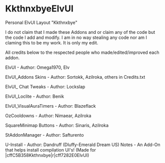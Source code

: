 KkthnxbyeElvUI
==============

Personal ElvUI Layout "Kkthnxbye"


I do not claim that I made these Addons and or claim any of the code but the code I add and modify. I am in no way stealing any code nor am I claming this to be my work. It is only my edit.

All credits below to the respected people who made/edited/improved each addon.


ElvUI - Author: Omega1970, Elv

ElvUI_Addons Skins - Author: Sortokk, Azilroka, others in Credits.txt

ElvUI_ Chat Tweaks - Author: Lockslap

ElvUI_Loclite - Author: Benik

ElvUI_VisualAuraTimers - Author: Blazeflack

OzCooldowns - Author: Nimaear, Azilroka

SquareMinimap Buttons - Author: Sinaris, Azilroka

StAddonManager - Author: Safturento

U-Install - Author: Dandruff (Dluffy-Emerald Dream US) Notes - An Add-On that helps install compilation UI's! (Made for |cffC5B358Kkthnxbye|r|cff7282E0ElvUI)

